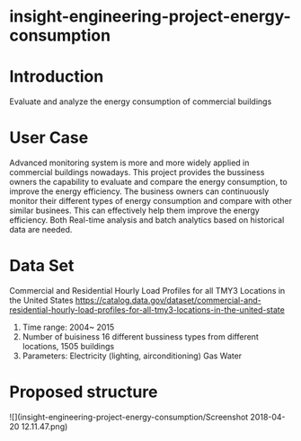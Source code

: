 # insight-engineering-project-energy-consumption
# Introduction
Evaluate and analyze the energy consumption of commercial buildings

# User Case
Advanced monitoring system is more and more widely applied in commercial buildings nowadays. This project provides the bussiness owners the capability to evaluate and compare the energy consumption, to improve the energy efficiency. The business owners can continuously monitor their different types of energy consumption and compare with other similar businees. This can effectively help them improve the energy efficiency. Both Real-time analysis and batch analytics based on historical data are needed.

# Data Set
Commercial and Residential Hourly Load Profiles for all TMY3 Locations in the United States 
https://catalog.data.gov/dataset/commercial-and-residential-hourly-load-profiles-for-all-tmy3-locations-in-the-united-state
1. Time range: 2004~ 2015
2. Number of buisiness
16 different bussiness types from different locations, 1505 buildings
2. Parameters: 
Electricity (lighting, airconditioning)
Gas
Water
 
# Proposed structure

![](insight-engineering-project-energy-consumption/Screenshot 2018-04-20 12.11.47.png)
